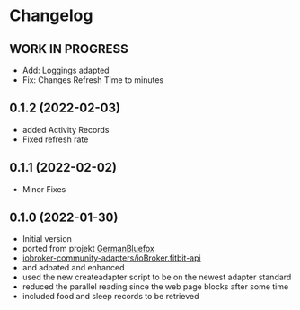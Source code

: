 # Changelog
<!--
    ## **WORK IN PROGRESS**
-->
## **WORK IN PROGRESS**
- Add: Loggings adapted
- Fix: Changes Refresh Time to minutes


## 0.1.2 (2022-02-03)
- added Activity Records
- Fixed refresh rate

## 0.1.1 (2022-02-02)
- Minor Fixes

## 0.1.0 (2022-01-30)
- Initial version
- ported from projekt [GermanBluefox](https://github.com/GermanBluefox) 
- [ iobroker-community-adapters/ioBroker.fitbit-api ](https://github.com/iobroker-community-adapters/ioBroker.fitbit-api) 
- and adpated and enhanced
- used the new createadapter script to be on the newest adapter standard
- reduced the parallel reading since the web page blocks after some time
- included food and sleep records to be retrieved